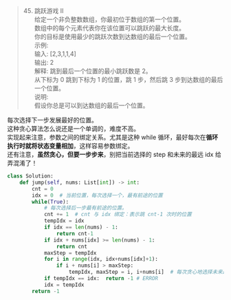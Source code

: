 > 45. 跳跃游戏 II  
给定一个非负整数数组，你最初位于数组的第一个位置。  
数组中的每个元素代表你在该位置可以跳跃的最大长度。  
你的目标是使用最少的跳跃次数到达数组的最后一个位置。  
示例:  
输入: [2,3,1,1,4]  
输出: 2  
解释: 跳到最后一个位置的最小跳跃数是 2。  
     从下标为 0 跳到下标为 1 的位置，跳 1 步，然后跳 3 步到达数组的最后一个位置。  
说明:  
假设你总是可以到达数组的最后一个位置。

每次选择下一步发展最好的位置。  
这种贪心算法怎么说还是一个单调的，难度不高。  
实现起来注意，参数之间的绑定关系。尤其是这种 while 循环，最好每次在**循环执行时就将状态变量相加**，这样容易参数绑定。  
还有注意，**虽然贪心，但要一步步来**，别把当前选择的 step 和未来的最远 idx 给弄混淆了！

```Python
class Solution:
    def jump(self, nums: List[int]) -> int:
        cnt = 0
        idx = 0  # 当前位置，每次选择一个，最有前途的位置
        while(True):
            # 每次选择后一步最有前途的位置。
            cnt += 1  # cnt 与 idx 绑定：表示跳 cnt-1 次时的位置
            tempIdx = idx
            if idx == len(nums) - 1:
                return cnt-1
            if idx + nums[idx] >= len(nums) - 1: 
                return cnt
            maxStep = tempIdx
            for i in range(idx, idx+nums[idx]+1):
                if i + nums[i] > maxStep:
                    tempIdx, maxStep = i, i+nums[i]  # 每次贪心地选择未来最有前途的位置。虽然贪心，但每一步的逻辑都得控制好
            if tempIdx == idx:  return -1 # ERROR
            idx = tempIdx
        return -1
```